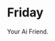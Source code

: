 # Friday
Your Ai Friend.

<!-- 
git clone https://github.com/guhrodrrigues/luxe && cd luxe && rm -rf .git && cd ..
git remote set-url origin https://manfmexistence:glpat-nwfEdsqX8hX5z6goTVDy@gitlab.com/manfmexistence/friday.git
 -->
